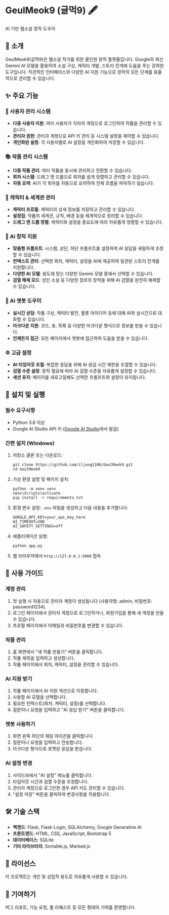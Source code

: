 # GeulMeok9 (글먹9) 🖋️

AI 기반 웹소설 창작 도우미

## 📖 소개

GeulMeok9(글먹9)은 웹소설 작가를 위한 올인원 창작 플랫폼입니다. Google의 최신 Gemini AI 모델을 활용하여 소설 구상, 캐릭터 개발, 스토리 전개에 도움을 주는 강력한 도구입니다. 직관적인 인터페이스와 다양한 AI 지원 기능으로 창작의 모든 단계를 효율적으로 관리할 수 있습니다.

## ✨ 주요 기능

### 👤 사용자 관리 시스템
- **다중 사용자 지원**: 여러 사용자가 각자의 계정으로 로그인하여 작품을 관리할 수 있습니다.
- **관리자 권한**: 관리자 계정으로 API 키 관리 등 시스템 설정을 제어할 수 있습니다.
- **개인화된 설정**: 각 사용자별로 AI 설정을 개인화하여 저장할 수 있습니다.

### 📚 작품 관리 시스템
- **다중 작품 관리**: 여러 작품을 동시에 관리하고 전환할 수 있습니다.
- **회차 시스템**: 드래그 앤 드롭으로 회차를 쉽게 정렬하고 관리할 수 있습니다.
- **자동 요약**: AI가 각 회차를 자동으로 요약하여 전체 흐름을 파악하기 쉽습니다.

### 👥 캐릭터 & 세계관 관리
- **캐릭터 프로필**: 캐릭터의 상세 정보를 저장하고 관리할 수 있습니다.
- **설정집**: 작품의 세계관, 규칙, 배경 등을 체계적으로 정리할 수 있습니다.
- **드래그 앤 드롭 정렬**: 캐릭터와 설정을 중요도에 따라 자유롭게 정렬할 수 있습니다.

### 🤖 AI 창작 지원
- **맞춤형 프롬프트**: 시스템, 상단, 하단 프롬프트를 설정하여 AI 응답을 세밀하게 조정할 수 있습니다.
- **컨텍스트 관리**: 선택한 회차, 캐릭터, 설정을 AI에 제공하여 일관된 스토리 전개를 지원합니다.
- **다양한 AI 모델**: 용도에 맞는 다양한 Gemini 모델 중에서 선택할 수 있습니다.
- **검열 해제 모드**: 성인 소설 등 다양한 장르의 창작을 위해 AI 검열을 완전히 해제할 수 있습니다.

### 💬 AI 챗봇 도우미
- **실시간 상담**: 작품 구상, 캐릭터 발전, 플롯 아이디어 등에 대해 AI와 실시간으로 대화할 수 있습니다.
- **마크다운 지원**: 코드, 표, 목록 등 다양한 마크다운 형식으로 정보를 받을 수 있습니다.
- **언제든지 접근**: 모든 페이지에서 챗봇에 접근하여 도움을 받을 수 있습니다.

### ⚙️ 고급 설정
- **AI 타임아웃 조절**: 복잡한 응답을 위해 AI 응답 시간 제한을 조절할 수 있습니다.
- **검열 수준 설정**: 창작 필요에 따라 AI 검열 수준을 자유롭게 설정할 수 있습니다.
- **세션 유지**: 페이지를 새로고침해도 선택한 프롬프트와 설정이 유지됩니다.

## 🚀 설치 및 실행

### 필수 요구사항
- Python 3.8 이상
- Google AI Studio API 키 ([Google AI Studio](https://ai.google.dev/)에서 발급)

### 간편 설치 (Windows)
1. 저장소 클론 또는 다운로드:
   ```
   git clone https://github.com/iljung1106/GeulMeok9.git
   cd GeulMeok9
   ```

2. 가상 환경 설정 및 패키지 설치:
   ```
   python -m venv venv
   venv\Scripts\activate
   pip install -r requirements.txt
   ```

3. 환경 변수 설정:
   `.env` 파일을 생성하고 다음 내용을 추가합니다:
   ```
   GOOGLE_API_KEY=your_api_key_here
   AI_TIMEOUT=300
   AI_SAFETY_SETTINGS=off
   ```

4. 애플리케이션 실행:
   ```
   python app.py
   ```

5. 웹 브라우저에서 `http://127.0.0.1:5000` 접속

## 📝 사용 가이드

### 계정 관리
1. 첫 실행 시 자동으로 관리자 계정이 생성됩니다 (사용자명: admin, 비밀번호: password1234).
2. 로그인 페이지에서 관리자 계정으로 로그인하거나, 회원가입을 통해 새 계정을 만들 수 있습니다.
3. 프로필 페이지에서 이메일과 비밀번호를 변경할 수 있습니다.

### 작품 관리
1. 홈 화면에서 "새 작품 만들기" 버튼을 클릭합니다.
2. 작품 제목을 입력하고 생성합니다.
3. 작품 페이지에서 회차, 캐릭터, 설정을 관리할 수 있습니다.

### AI 지원 받기
1. 작품 페이지에서 AI 지원 섹션으로 이동합니다.
2. 사용할 AI 모델을 선택합니다.
3. 필요한 컨텍스트(회차, 캐릭터, 설정)를 선택합니다.
4. 질문이나 요청을 입력하고 "AI 응답 받기" 버튼을 클릭합니다.

### 챗봇 사용하기
1. 화면 왼쪽 하단의 채팅 아이콘을 클릭합니다.
2. 질문이나 요청을 입력하고 전송합니다.
3. 마크다운 형식으로 포맷된 응답을 받습니다.

### AI 설정 변경
1. 사이드바에서 "AI 설정" 메뉴를 클릭합니다.
2. 타임아웃 시간과 검열 수준을 조정합니다.
3. 관리자 계정으로 로그인한 경우 API 키도 관리할 수 있습니다.
4. "설정 저장" 버튼을 클릭하여 변경사항을 적용합니다.

## 🛠️ 기술 스택

- **백엔드**: Flask, Flask-Login, SQLAlchemy, Google Generative AI
- **프론트엔드**: HTML, CSS, JavaScript, Bootstrap 5
- **데이터베이스**: SQLite
- **기타 라이브러리**: Sortable.js, Marked.js

## 📜 라이선스

이 프로젝트는 개인 및 상업적 용도로 자유롭게 사용할 수 있습니다.

## 🙏 기여하기

버그 리포트, 기능 요청, 풀 리퀘스트 등 모든 형태의 기여를 환영합니다.

